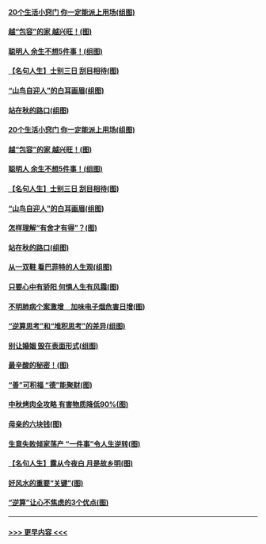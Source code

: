 #### [20个生活小窍门 你一定能派上用场(组图)](../pages/p8/907510.md?t=09161322) 
#### [越“包容”的家 越兴旺！(图)](../pages/p8/907328.md?t=09161322) 
#### [聪明人 余生不想5件事！(组图)](../pages/p8/907364.md?t=09161322) 
#### [【名句人生】士别三日 刮目相待(图)](../pages/p8/906988.md?t=09161322) 
#### [“山鸟自迎人”的白耳画眉(组图)](../pages/p8/907332.md?t=09161322) 
#### [站在秋的路口(组图)](../pages/p8/906914.md?t=09161322) 
#### [20个生活小窍门 你一定能派上用场(组图)](../pages/p8/907510.md?t=09161322) 
#### [越“包容”的家 越兴旺！(图)](../pages/p8/907328.md?t=09161322) 
#### [聪明人 余生不想5件事！(组图)](../pages/p8/907364.md?t=09161322) 
#### [【名句人生】士别三日 刮目相待(图)](../pages/p8/906988.md?t=09161322) 
#### [“山鸟自迎人”的白耳画眉(组图)](../pages/p8/907332.md?t=09161322) 
#### [怎样理解“有舍才有得”？(图)](../pages/p8/906872.md?t=09161322) 
#### [站在秋的路口(组图)](../pages/p8/906914.md?t=09161322) 
#### [从一双鞋 看巴菲特的人生观(组图)](../pages/p8/907311.md?t=09161322) 
#### [只要心中有骄阳 何惧人生有风霜(图)](../pages/p8/907320.md?t=09161322) 
#### [不明肺病个案激增　加味电子烟危害日增(图)](../pages/p8/907307.md?t=09161322) 
#### [“逆算思考”和“堆积思考”的差异(组图)](../pages/p8/907229.md?t=09161322) 
#### [别让婚姻 毁在表面形式(组图)](../pages/p8/907118.md?t=09161322) 
#### [最辛酸的秘密！(图)](../pages/p8/906327.md?t=09161322) 
#### [“善”可积福 “德”能聚财(图)](../pages/p8/906906.md?t=09161322) 
#### [中秋烤肉全攻略 有害物质降低90%(图)](../pages/p8/907227.md?t=09161322) 
#### [母亲的六块钱(图)](../pages/p8/907107.md?t=09161322) 
#### [生意失败倾家荡产 “一件事”令人生逆转(图)](../pages/p8/907101.md?t=09161322) 
#### [【名句人生】露从今夜白 月是故乡明(图)](../pages/p8/906558.md?t=09161322) 
#### [好风水的重要“关键”(图)](../pages/p8/907087.md?t=09161322) 
#### [“逆算”让心不焦虑的3个优点(图)](../pages/p8/907070.md?t=09161322) 

----
#### [ >>> 更早内容 <<< ](../indexes/p8-earlier.md)
